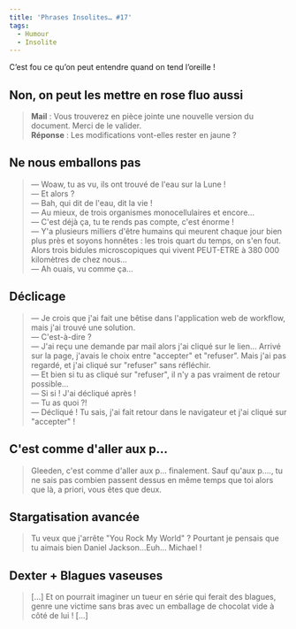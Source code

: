 ```yaml
---
title: 'Phrases Insolites… #17'
tags:
  - Humour
  - Insolite
---
```


C’est fou ce qu’on peut entendre quand on tend l’oreille&nbsp;!

<!-- more -->

## Non, on peut les mettre en rose fluo aussi

> **Mail**&nbsp;: Vous trouverez en pièce jointe une nouvelle version du
> document. Merci de le valider.  
> **Réponse**&nbsp;: Les modifications vont-elles rester en jaune&nbsp;?

## Ne nous emballons pas

> — Woaw, tu as vu, ils ont trouvé de l'eau sur la Lune&nbsp;!  
> — Et alors&nbsp;?  
> — Bah, qui dit de l'eau, dit la vie&nbsp;!  
> — Au mieux, de trois organismes monocellulaires et encore…  
> — C'est déjà ça, tu te rends pas compte, c'est énorme&nbsp;!  
> — Y'a plusieurs milliers d'être humains qui meurent chaque jour bien plus près
> et soyons honnêtes&nbsp;: les trois quart du temps, on s'en fout. Alors trois
> bidules microscopiques qui vivent PEUT-ETRE à 380 000 kilomètres de chez
> nous…  
> — Ah ouais, vu comme ça…

## Déclicage

> — Je crois que j'ai fait une bêtise dans l'application web de workflow, mais
> j'ai trouvé une solution.  
> — C'est-à-dire&nbsp;?  
> — J'ai reçu une demande par mail alors j'ai cliqué sur le lien… Arrivé sur la
> page, j'avais le choix entre "accepter" et "refuser". Mais j'ai pas regardé,
> et j'ai cliqué sur "refuser" sans réfléchir.  
> — Et bien si tu as cliqué sur "refuser", il n'y a pas vraiment de retour
> possible…  
> — Si si&nbsp;! J'ai décliqué après&nbsp;!  
> — Tu as quoi&nbsp;?!  
> — Décliqué&nbsp;! Tu sais, j'ai fait retour dans le navigateur et j'ai cliqué
> sur "accepter"&nbsp;!

## C'est comme d'aller aux p…

> Gleeden, c'est comme d'aller aux p… finalement. Sauf qu'aux p…., tu ne sais
> pas combien passent dessus en même temps que toi alors que là, a priori, vous
> êtes que deux.

## Stargatisation avancée

> Tu veux que j'arrête "You Rock My World"&nbsp;? Pourtant je pensais que tu
> aimais bien Daniel Jackson…Euh… Michael&nbsp;!

## Dexter + Blagues vaseuses

> […] Et on pourrait imaginer un tueur en série qui ferait des blagues, genre
> une victime sans bras avec un emballage de chocolat vide à côté de lui&nbsp;!
> […]

